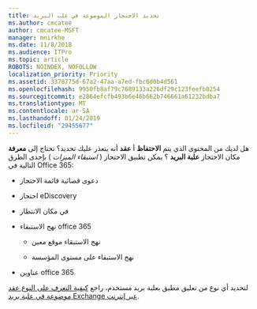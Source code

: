 ```yaml
---
title: تحديد الاحتجاز الموضوعة في علب البريد
ms.author: cmcatee
author: cmcatee-MSFT
manager: mnirkhe
ms.date: 11/8/2018
ms.audience: ITPro
ms.topic: article
ROBOTS: NOINDEX, NOFOLLOW
localization_priority: Priority
ms.assetid: 3378775d-67a2-47aa-a7ed-fbc6d0b4d561
ms.openlocfilehash: 9950fb8af79c7689133a226df29c123feefb0254
ms.sourcegitcommit: e2864efcfb493b6e46b662b746661a61232bdba7
ms.translationtype: MT
ms.contentlocale: ar-SA
ms.lasthandoff: 01/24/2019
ms.locfileid: "29455677"
---
```

هل لديك من المحتوى الذي يتم **الاحتفاظ** أ **عقد** أنه يتعذر عليك تحديد؟ تحتاج إلى **معرفة** مكان الاحتجاز **علبة البريد** ؟ يمكن تطبيق الاحتجاز ( *استبقاء الميزات* ) بإحدى الطرق التالية في Office 365: 
  
- دعوى قضائية قائمة الاحتجاز 
    
- احتجاز eDiscovery
    
- في مكان الانتظار
    
- نهج الاستبقاء office 365 
    
  - نهج الاستبقاء موقع معين
    
  - نهج الاستبقاء على مستوى المؤسسة
    
- عناوين office 365
    
لتحديد أي نوع من تعليق مطبق بعلبة بريد مستخدم، راجع [كيفية التعرف على النوع عقد موضوعة في علبة بريد Exchange عبر إنترنت](https://docs.microsoft.com/en-us/office365/securitycompliance/identify-a-hold-on-an-exchange-online-mailbox).
  

